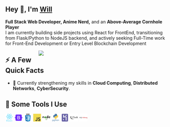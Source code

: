 <h2>Hey 👋, I'm <a href="https://www.williamsanchez.dev">Will</a></h2>
<p><strong>Full Stack Web Developer, Anime Nerd,</strong> and an <strong>Above-Average Cornhole Player</strong> <br /> I am currently building side projects using React for FrontEnd, transitioning from Flask/Python to NodeJS backend, and actively seeking Full-Time work for Front-End Development or Entry Level Blockchain Development</p>

<!--<p><a href="https://www.williamsanchez.dev"><img src="https://img.shields.io/badge/-williamsanchez.dev-4E69C8?style=flat-square&amp;labelColor=4E69C8&amp;logo=Firefox&amp;link=https://williamsanchez.dev" alt="Website Badge"></a> <a href="https://www.linkedin.com/in/williamlsanchez"><img src="https://img.shields.io/badge/-@williamlsanchez-0077B5?style=flat-square&amp;labelColor=0077B5&amp;logo=LinkedIn&amp;link=https://www.linkedin.com/in/williamlsanchez" alt="LinkedIn Badge"></a></p> -->

<img align="right" src="https://media.giphy.com/media/gG6OcTSRWaSis/giphy.gif" width="400"/>

<h2>⚡️ A Few Quick Facts</h2>
<ul>
<li>🧐 Currently strengthening my skills in <strong>Cloud Computing</strong>, <strong>Distributed Networks</strong>, <strong>CyberSecurity</strong>.</li>
<!-- <li>👨‍💻 Most of my projects are available on <a href="https://github.com/willsanchez86">Github</a>.</li> -->
<!-- <li>💬 Ping me about <strong>react, security, and web3 stuff</strong>.</li> -->
<!-- <li>📙 Check out my <a href="https://www.williamsanchez.dev/images/WilliamSanchezResume.pdf">resume</a>.</li> -->
</ul>

<h2>🚀 Some Tools I Use</h2>
<p align="left">
<img src="https://raw.githubusercontent.com/devicons/devicon/master/icons/react/react-original-wordmark.svg" alt="react" width="25" height="25" />
<img src="https://raw.githubusercontent.com/devicons/devicon/master/icons/bootstrap/bootstrap-plain.svg" alt="bootstrap" width="25" height="25" />
<img src="https://raw.githubusercontent.com/devicons/devicon/master/icons/css3/css3-original-wordmark.svg" alt="css3" width="25" height="25" />
<img src="https://raw.githubusercontent.com/devicons/devicon/master/icons/javascript/javascript-original.svg" alt="javascript" width="25" height="25" />
<img src="https://raw.githubusercontent.com/devicons/devicon/master/icons/nodejs/nodejs-original-wordmark.svg" alt="nodejs" width="25" height="25" />
<img src="https://raw.githubusercontent.com/devicons/devicon/master/icons/python/python-original-wordmark.svg" alt="python" width="25" height="25" />
<img src="https://raw.githubusercontent.com/devicons/devicon/master/icons/heroku/heroku-plain.svg" alt="heroku" width="25" height="25" />
<img src="https://raw.githubusercontent.com/devicons/devicon/master/icons/flask/flask-original-wordmark.svg" alt="flask" width="25" height="25" />
<img src="https://raw.githubusercontent.com/devicons/devicon/master/icons/sqlalchemy/sqlalchemy-original-wordmark.svg" alt="sqlalchemy" width="25" height="25" />


</p>
<!-- <img src="https://github-readme-stats.vercel.app/api?username=willsanchez86&show_icons=true&count_private=true" alt="willsanchez86" /> -->
<!-- <p><img src="https://visitor-badge.glitch.me/badge?page_id=willsanchez86.willsanchez86" alt="visitors"></p> -->
